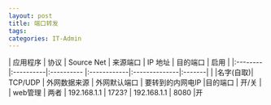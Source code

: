 ```yaml
---
layout: post
title: 端口转发
tags: 
categories: IT-Admin
---
```


| 应用程序 |     协议   | Source Net | 来源端口     | IP 地址        | 目的端口 | 启用 |
|:--------|:----------|:---------- |:------------|:--------------|:-------|      |
|名字(自取)| TCP/UDP  | 外网数据来源 | 外网默认端口  | 要转到的内网电IP |目的端口 | 开/关 |
| web管理 | 两者    | 192.168.1.1   | 1723?  |  192.168.1.1  |  8080  |开